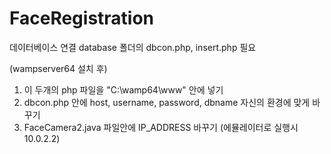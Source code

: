 # FaceRegistration

데이터베이스 연결
database 폴더의 dbcon.php, insert.php 필요

(wampserver64 설치 후)
1. 이 두개의 php 파일을 "C:\wamp64\www" 안에 넣기
2. dbcon.php 안에 host, username, password, dbname 자신의 환경에 맞게 바꾸기
3. FaceCamera2.java 파일안에 IP_ADDRESS 바꾸기 (에뮬레이터로 실행시 10.0.2.2)
